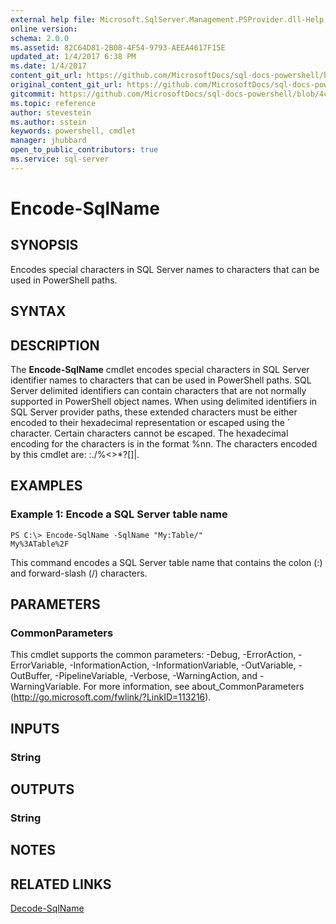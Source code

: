 ```yaml
---
external help file: Microsoft.SqlServer.Management.PSProvider.dll-Help.xml
online version: 
schema: 2.0.0
ms.assetid: 82C64D81-2B08-4F54-9793-AEEA4617F15E
updated_at: 1/4/2017 6:38 PM
ms.date: 1/4/2017
content_git_url: https://github.com/MicrosoftDocs/sql-docs-powershell/blob/live/sqlserver-cmdlets/sqlps/vlatest/Encode-SqlName.md
original_content_git_url: https://github.com/MicrosoftDocs/sql-docs-powershell/blob/live/sqlserver-cmdlets/sqlps/vlatest/Encode-SqlName.md
gitcommit: https://github.com/MicrosoftDocs/sql-docs-powershell/blob/4c48bd1c26220ff873e612527853aeeef98777da/sqlserver-cmdlets/sqlps/vlatest/Encode-SqlName.md
ms.topic: reference
author: stevestein
ms.author: sstein
keywords: powershell, cmdlet
manager: jhubbard
open_to_public_contributors: true
ms.service: sql-server
---
```


# Encode-SqlName

## SYNOPSIS
Encodes special characters in SQL Server names to characters that can be used in PowerShell paths.

## SYNTAX

## DESCRIPTION
The **Encode-SqlName** cmdlet encodes special characters in SQL Server identifier names to characters that can be used in PowerShell paths.
SQL Server delimited identifiers can contain characters that are not normally supported in PowerShell object names.
When using delimited identifiers in SQL Server provider paths, these extended characters must be either encoded to their hexadecimal representation or escaped using the \` character.
Certain characters cannot be escaped.
The hexadecimal encoding for the characters is in the format %nn.
The characters encoded by this cmdlet are: \:./%\<\>*?\[\]|.

## EXAMPLES

### Example 1: Encode a SQL Server table name
```
PS C:\> Encode-SqlName -SqlName "My:Table/"
My%3ATable%2F
```

This command encodes a SQL Server table name that contains the colon (:) and forward-slash (/) characters.

## PARAMETERS

### CommonParameters
This cmdlet supports the common parameters: -Debug, -ErrorAction, -ErrorVariable, -InformationAction, -InformationVariable, -OutVariable, -OutBuffer, -PipelineVariable, -Verbose, -WarningAction, and -WarningVariable. For more information, see about_CommonParameters (http://go.microsoft.com/fwlink/?LinkID=113216).

## INPUTS

### String

## OUTPUTS

### String

## NOTES

## RELATED LINKS

[Decode-SqlName](xref:sqlps/vlatest/Decode-SqlName.md)
